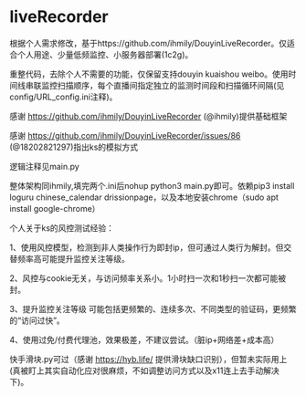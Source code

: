 # liveRecorder
根据个人需求修改，基于https://github.com/ihmily/DouyinLiveRecorder。仅适合个人用途、少量低频监控、小服务器部署(1c2g)。

重整代码，去除个人不需要的功能，仅保留支持douyin kuaishou weibo。使用时间线串联监控扫描顺序，每个直播间指定独立的监测时间段和扫描循环间隔(见config/URL_config.ini注释)。

感谢 https://github.com/ihmily/DouyinLiveRecorder (@ihmily)提供基础框架

感谢 https://github.com/ihmily/DouyinLiveRecorder/issues/86 (@18202821297)指出ks的模拟方式


逻辑注释见main.py

整体架构同ihmily,填完两个.ini后nohup python3 main.py即可。依赖pip3 install loguru chinese_calendar drissionpage，以及本地安装chrome（sudo apt install google-chrome）

个人关于ks的风控测试经验：

1、使用风控模型，检测到非人类操作行为即封ip，但可通过人类行为解封。但交替频率高可能提升监控关注等级。

2、风控与cookie无关，与访问频率关系小。1小时扫一次和1秒扫一次都可能被封。

3、提升监控关注等级 可能包括更频繁的、连续多次、不同类型的验证码，更频繁的“访问过快”。

4、使用过免/付费代理池，效果极差，不建议尝试。（脏ip+网络差+成本高）

快手滑块.py可过（感谢 https://hyb.life/ 提供滑块缺口识别），但暂未实际用上(真被盯上其实自动化应对很麻烦，不如调整访问方式以及x11连上去手动解决下)。
